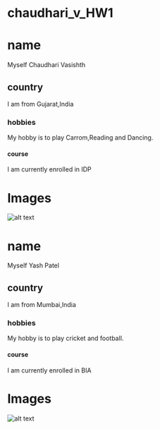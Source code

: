 # chaudhari_v_HW1
# name

Myself  Chaudhari Vasishth

## country
I am from Gujarat,India

### hobbies
 My hobby is to play Carrom,Reading and Dancing.

#### course
I am currently enrolled in IDP

# Images

![alt text](https://e7.pngegg.com/pngimages/93/461/png-clipart-github-computer-icons-logo-readme-github-logo-monochrome.png)


# name

Myself Yash Patel

## country
I am from Mumbai,India

### hobbies
 My hobby is to play cricket and football.

#### course
I am currently enrolled in BIA

# Images

![alt text](https://civicio.files.wordpress.com/2013/03/github.png?w=256&h=256&zoom=2)




